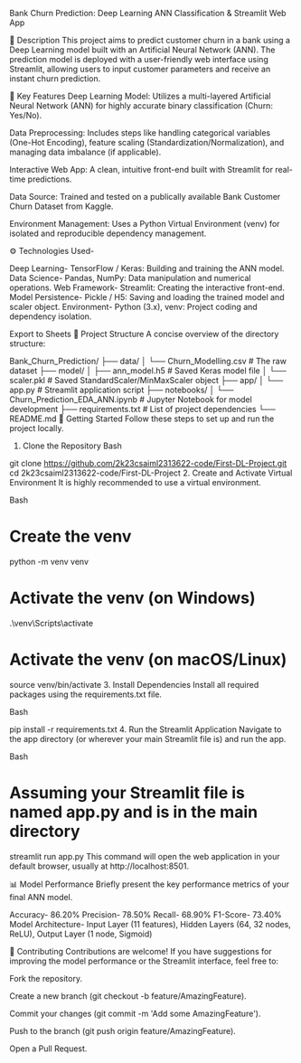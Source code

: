 Bank Churn Prediction: Deep Learning ANN Classification & Streamlit Web App

📝 Description
This project aims to predict customer churn in a bank using a Deep Learning model built with an Artificial Neural Network (ANN). The prediction model is deployed with a user-friendly web interface using Streamlit, allowing users to input customer parameters and receive an instant churn prediction.

🌟 Key Features
Deep Learning Model: Utilizes a multi-layered Artificial Neural Network (ANN) for highly accurate binary classification (Churn: Yes/No).

Data Preprocessing: Includes steps like handling categorical variables (One-Hot Encoding), feature scaling (Standardization/Normalization), and managing data imbalance (if applicable).

Interactive Web App: A clean, intuitive front-end built with Streamlit for real-time predictions.

Data Source: Trained and tested on a publically available Bank Customer Churn Dataset from Kaggle.

Environment Management: Uses a Python Virtual Environment (venv) for isolated and reproducible dependency management.

⚙️ Technologies Used-

Deep Learning-	TensorFlow / Keras:	Building and training the ANN model.
Data Science-	Pandas, NumPy:	Data manipulation and numerical operations.
Web Framework-	Streamlit:	Creating the interactive front-end.
Model Persistence-	Pickle / H5:	Saving and loading the trained model and scaler object.
Environment-	Python (3.x), venv:	Project coding and dependency isolation.

Export to Sheets
📂 Project Structure
A concise overview of the directory structure:

Bank_Churn_Prediction/
├── data/
│   └── Churn_Modelling.csv         # The raw dataset
├── model/
│   ├── ann_model.h5                # Saved Keras model file
│   └── scaler.pkl                  # Saved StandardScaler/MinMaxScaler object
├── app/
│   └── app.py                      # Streamlit application script
├── notebooks/
│   └── Churn_Prediction_EDA_ANN.ipynb # Jupyter Notebook for model development
├── requirements.txt                # List of project dependencies
└── README.md
🚀 Getting Started
Follow these steps to set up and run the project locally.

1. Clone the Repository
Bash

git clone https://github.com/2k23csaiml2313622-code/First-DL-Project.git
cd 2k23csaiml2313622-code/First-DL-Project
2. Create and Activate Virtual Environment
It is highly recommended to use a virtual environment.

Bash

# Create the venv
python -m venv venv

# Activate the venv (on Windows)
.\venv\Scripts\activate

# Activate the venv (on macOS/Linux)
source venv/bin/activate
3. Install Dependencies
Install all required packages using the requirements.txt file.

Bash

pip install -r requirements.txt
4. Run the Streamlit Application
Navigate to the app directory (or wherever your main Streamlit file is) and run the app.

Bash

# Assuming your Streamlit file is named app.py and is in the main directory
streamlit run app.py
This command will open the web application in your default browser, usually at http://localhost:8501.

📊 Model Performance
Briefly present the key performance metrics of your final ANN model.

Accuracy-	86.20%
Precision-	78.50%
Recall-	68.90%
F1-Score-	73.40%
Model Architecture-	Input Layer (11 features), Hidden Layers (64, 32 nodes, ReLU), Output Layer (1 node, Sigmoid)

🤝 Contributing
Contributions are welcome! If you have suggestions for improving the model performance or the Streamlit interface, feel free to:

Fork the repository.

Create a new branch (git checkout -b feature/AmazingFeature).

Commit your changes (git commit -m 'Add some AmazingFeature').

Push to the branch (git push origin feature/AmazingFeature).

Open a Pull Request.
